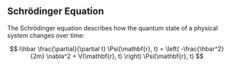 ## Schrödinger Equation

The Schrödinger equation describes how the quantum state of a physical system changes over time:

$$
i\hbar \frac{\partial}{\partial t} \Psi(\mathbf{r}, t) = \left( -\frac{\hbar^2}{2m} \nabla^2 + V(\mathbf{r}, t) \right) \Psi(\mathbf{r}, t)
$$
